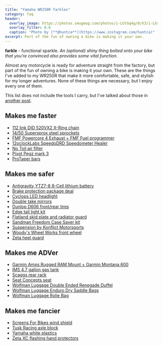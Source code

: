 ```yaml
---
title: "Yamaha WR250R farkles"
category: faq
header:
  overlay_image: https://photos.smugmug.com/photos/i-LGtGq4g/0/X3/i-LGtGq4g-X3.jpg
  overlay_filter: 0.6
  caption: "Photo by [**@huntca**](https://www.instagram.com/huntca)"
excerpt: Part of the fun of owning a bike is making it your own.
---
```


**farkle** - functional sparkle. *An (optional) shiny thing bolted onto your
bike that you're convinced also provides some vital function.*

Almost any motorcycle is ready for adventure straight from the factory, but
part of the fun of owning a bike is making it your own. These are the things
I've added to my WR250R that make it more comfortable, safe, and stylish for my
longer adventures. None of these things are necessary, but I enjoy every one
of them.

This list does not include the tools I carry, but I've talked about those in
[another post](/notes/2016/05/20/what-tools-do-you-carry-on-your-motorcycle/).

## Makes me faster
- [112 link DID 520VX2 X-Ring chain](http://didchain.com)
- [14/50 Supersprox steel sprockets](http://supersproxusa.com)
- [FMF Powercore 4 Exhaust + FMF Fuel programmer](http://fmfracing.com)
- [12oclockLabs SpeedoDRD Speedometer Healer](http://12oclocklabs.com)
- [No Toil air filter](http://notoil.com)
- [Pivot Pegz mark 3](http://soloracer.com/wr250pivotpegz.html)
- [ProTaper bars](http://www.protaper.com)

## Makes me safer
- [Antigravity YTZ7-8 8-Cell lithium battery](http://antigravitybatteries.com)
- [Brake protection package deal](http://soloracer.com/wr250rbrakegrd.html)
- [Cyclops LED headlight](http://cyclopsadventuresports.com)
- [Double take mirrors](http://doubletakemirror.com)
- [Dunlop D606 front/rear tires](http://dunlopmotorcycletires.com)
- [Edge tail light kit](http://soloracer.com/edgetaillight.html)
- [Flatland skid plate and radiator guard](http://flatlandracing.com)
- [Sandman Freedom Case Saver kit](http://sites.google.com/site/sandmanparts)
- [Suspension by Konflict Motorsports](http://konflictmotorsports.com)
- [Woody's Wheel Works front wheel](http://www.woodyswheelworks.com)
- [Zeta heel guard](http://soloracer.com/wr250rheelgrd.html)

## Makes me ADVer
- [Garmin Amps Rugged RAM Mount + Garmin Montana 600](http://garmin.com)
- [IMS 4.7 gallon gas tank](http://imsproducts.com)
- [Scaggs rear rack](http://scaggsmotodesigns.com)
- [Seat Concepts seat](http://soloracer.com/wr250rseat.html)
- [Wolfman Luggage Double Ended Renegade Duffel](http://wolfmanluggage.com)
- [Wolfman Luggage Enduro Dry Saddle Bags](http://wolfmanluggage.com)
- [Wolfman Luggage Rolie Bag](http://wolfmanluggage.com)

## Makes me fancier
- [Screens For Bikes wind shield](http://screensforbikes.com)
- [Tusk Racing axle block](http://tuskoffroad.com)
- [Yamaha white plastics](http://soloracer.com/wr250plastic.html)
- [Zeta XC flashing hand protectors](http://zeta-racing.com)
